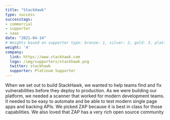 ```yaml
---
title: "StackHawk"
type: success
successtags:
- commercial
- supporter
- saas
date: "2021-04-14"
# Weights based on supporter type: bronze: 1, silver: 2, gold: 3, platinum: 4 
weight: '4'
company:
  link: https://www.stackhawk.com
  logo: /img/supporters/stackhawk.png
  twitter: stackhawk
  supporter: Platinum Supporter
---
```


When we set out to build StackHawk, we wanted to help teams find and fix vulnerabilities before they deploy to production. As we were building our platform, we needed a scanner that worked for modern development teams. It needed to be easy to automate and be able to test modern single page apps and backing APIs. We picked ZAP because it is best in class for those capabilities. We also loved that ZAP has a very rich open source community